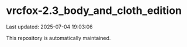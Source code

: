 # vrcfox-2.3_body_and_cloth_edition

Last updated: 2025-07-04 19:03:06

This repository is automatically maintained.
